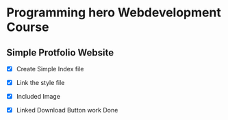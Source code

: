 # Programming hero Webdevelopment Course

## Simple Protfolio Website

- [x] Create Simple Index file
- [x] Link the style file
- [x] Included Image
- [x] Linked Download Button work Done

